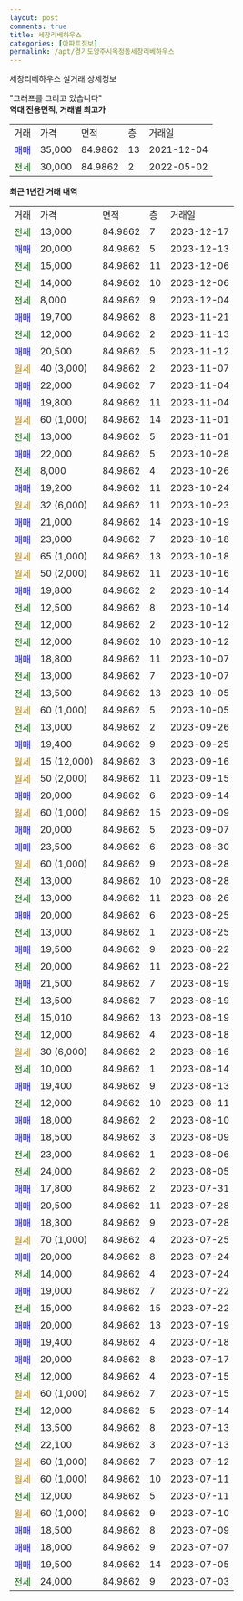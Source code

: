 ```yaml
---
layout: post
comments: true
title: 세창리베하우스
categories: [아파트정보]
permalink: /apt/경기도양주시옥정동세창리베하우스
---
```


세창리베하우스 실거래 상세정보

<script type="text/javascript">
  google.charts.load('current', {'packages':['line', 'corechart']});
  google.charts.setOnLoadCallback(drawChart);

  function drawChart() {
    var data = new google.visualization.DataTable();
    data.addColumn('date', '거래일');
    data.addColumn('number', "매매");
    data.addColumn('number', "전세");
    data.addColumn('number', "전매");

    data.addRows([[new Date(Date.parse("2023-12-17")), null, 13000, null], [new Date(Date.parse("2023-12-13")), 20000, null, null], [new Date(Date.parse("2023-12-06")), null, 15000, null], [new Date(Date.parse("2023-12-06")), null, 14000, null], [new Date(Date.parse("2023-12-04")), null, 8000, null], [new Date(Date.parse("2023-11-21")), 19700, null, null], [new Date(Date.parse("2023-11-13")), null, 12000, null], [new Date(Date.parse("2023-11-12")), 20500, null, null], [new Date(Date.parse("2023-11-07")), null, null, null], [new Date(Date.parse("2023-11-04")), 22000, null, null], [new Date(Date.parse("2023-11-04")), 19800, null, null], [new Date(Date.parse("2023-11-01")), null, null, null], [new Date(Date.parse("2023-11-01")), null, 13000, null], [new Date(Date.parse("2023-10-28")), 22000, null, null], [new Date(Date.parse("2023-10-26")), null, 8000, null], [new Date(Date.parse("2023-10-24")), 19200, null, null], [new Date(Date.parse("2023-10-23")), null, null, null], [new Date(Date.parse("2023-10-19")), 21000, null, null], [new Date(Date.parse("2023-10-18")), 23000, null, null], [new Date(Date.parse("2023-10-18")), null, null, null], [new Date(Date.parse("2023-10-16")), null, null, null], [new Date(Date.parse("2023-10-14")), 19800, null, null], [new Date(Date.parse("2023-10-14")), null, 12500, null], [new Date(Date.parse("2023-10-12")), null, 12000, null], [new Date(Date.parse("2023-10-12")), null, 12000, null], [new Date(Date.parse("2023-10-07")), 18800, null, null], [new Date(Date.parse("2023-10-07")), null, 13000, null], [new Date(Date.parse("2023-10-05")), null, 13500, null], [new Date(Date.parse("2023-10-05")), null, null, null], [new Date(Date.parse("2023-09-26")), null, 13000, null], [new Date(Date.parse("2023-09-25")), 19400, null, null], [new Date(Date.parse("2023-09-16")), null, null, null], [new Date(Date.parse("2023-09-15")), null, null, null], [new Date(Date.parse("2023-09-14")), 20000, null, null], [new Date(Date.parse("2023-09-09")), null, null, null], [new Date(Date.parse("2023-09-07")), 20000, null, null], [new Date(Date.parse("2023-08-30")), 23500, null, null], [new Date(Date.parse("2023-08-28")), null, null, null], [new Date(Date.parse("2023-08-28")), null, 13000, null], [new Date(Date.parse("2023-08-26")), null, 13000, null], [new Date(Date.parse("2023-08-25")), 20000, null, null], [new Date(Date.parse("2023-08-25")), null, 13000, null], [new Date(Date.parse("2023-08-22")), 19500, null, null], [new Date(Date.parse("2023-08-22")), null, 20000, null], [new Date(Date.parse("2023-08-19")), 21500, null, null], [new Date(Date.parse("2023-08-19")), null, 13500, null], [new Date(Date.parse("2023-08-19")), null, 15010, null], [new Date(Date.parse("2023-08-18")), null, 12000, null], [new Date(Date.parse("2023-08-16")), null, null, null], [new Date(Date.parse("2023-08-14")), null, 10000, null], [new Date(Date.parse("2023-08-13")), 19400, null, null], [new Date(Date.parse("2023-08-11")), null, 12000, null], [new Date(Date.parse("2023-08-10")), 18000, null, null], [new Date(Date.parse("2023-08-09")), 18500, null, null], [new Date(Date.parse("2023-08-06")), null, 23000, null], [new Date(Date.parse("2023-08-05")), null, 24000, null], [new Date(Date.parse("2023-07-31")), 17800, null, null], [new Date(Date.parse("2023-07-28")), 20500, null, null], [new Date(Date.parse("2023-07-28")), 18300, null, null], [new Date(Date.parse("2023-07-25")), null, null, null], [new Date(Date.parse("2023-07-24")), 20000, null, null], [new Date(Date.parse("2023-07-24")), null, 14000, null], [new Date(Date.parse("2023-07-22")), 19000, null, null], [new Date(Date.parse("2023-07-22")), null, 15000, null], [new Date(Date.parse("2023-07-19")), 20000, null, null], [new Date(Date.parse("2023-07-18")), 19400, null, null], [new Date(Date.parse("2023-07-17")), 20000, null, null], [new Date(Date.parse("2023-07-15")), null, 12000, null], [new Date(Date.parse("2023-07-15")), null, null, null], [new Date(Date.parse("2023-07-14")), null, 12000, null], [new Date(Date.parse("2023-07-13")), null, 13500, null], [new Date(Date.parse("2023-07-13")), null, 22100, null], [new Date(Date.parse("2023-07-12")), null, null, null], [new Date(Date.parse("2023-07-11")), null, null, null], [new Date(Date.parse("2023-07-11")), null, 12000, null], [new Date(Date.parse("2023-07-10")), null, null, null], [new Date(Date.parse("2023-07-09")), 18500, null, null], [new Date(Date.parse("2023-07-07")), 18000, null, null], [new Date(Date.parse("2023-07-05")), 19500, null, null], [new Date(Date.parse("2023-07-03")), null, 24000, null]]);

    var options = {
      hAxis: {
        format: 'yyyy/MM/dd'
      },    
      lineWidth: 0,
      pointsVisible: true,    
      title: '최근 1년간 유형별 실거래가 분포',
      legend: { position: 'bottom' }
    };

    var formatter = new google.visualization.NumberFormat({pattern:'###,###'} );
    formatter.format(data, 1);
    formatter.format(data, 2);
    
    setTimeout(function() {
        var chart = new google.visualization.LineChart(document.getElementById('columnchart_material'));
        chart.draw(data, (options));
        document.getElementById('loading').style.display = 'none';
    }, 200);
  }
</script>


<div id="loading" style="z-index:20; display: block; margin-left: 0px">"그래프를 그리고 있습니다"</div>
<div id="columnchart_material" style="width: 95%; margin-left: 0px; display: block"></div>
<!-- contents start -->
<b>역대 전용면적, 거래별 최고가</b>
<table class="sortable">
    <tr>
      <td>거래</td>
      <td>가격</td>
      <td>면적</td>
      <td>층</td>
      <td>거래일</td>
    </tr>
        <tr>
          <td><a style="color: blue">매매</a></td>
          <td>35,000</td>
          <td>84.9862</td>
          <td>13</td>
          <td>2021-12-04</td>
        </tr>        
        <tr>
              <td><a style="color: darkgreen">전세</a></td>
              <td>30,000</td>
              <td>84.9862</td>
              <td>2</td>
              <td>2022-05-02</td>
            </tr>        
    
</table>

<b>최근 1년간 거래 내역</b>

<table class="sortable">
    <tr>
      <td>거래</td>
      <td>가격</td>
      <td>면적</td>
      <td>층</td>
      <td>거래일</td>
    </tr>
    <tr>
      <td><a style="color: darkgreen">전세</a></td>
      <td>13,000</td>
      <td>84.9862</td>
      <td>7</td>
      <td>2023-12-17</td>
    </tr>          <tr>
      <td><a style="color: blue">매매</a></td>
      <td>20,000</td>
      <td>84.9862</td>
      <td>5</td>
      <td>2023-12-13</td>
    </tr>          <tr>
      <td><a style="color: darkgreen">전세</a></td>
      <td>15,000</td>
      <td>84.9862</td>
      <td>11</td>
      <td>2023-12-06</td>
    </tr>          <tr>
      <td><a style="color: darkgreen">전세</a></td>
      <td>14,000</td>
      <td>84.9862</td>
      <td>10</td>
      <td>2023-12-06</td>
    </tr>          <tr>
      <td><a style="color: darkgreen">전세</a></td>
      <td>8,000</td>
      <td>84.9862</td>
      <td>9</td>
      <td>2023-12-04</td>
    </tr>          <tr>
      <td><a style="color: blue">매매</a></td>
      <td>19,700</td>
      <td>84.9862</td>
      <td>8</td>
      <td>2023-11-21</td>
    </tr>          <tr>
      <td><a style="color: darkgreen">전세</a></td>
      <td>12,000</td>
      <td>84.9862</td>
      <td>2</td>
      <td>2023-11-13</td>
    </tr>          <tr>
      <td><a style="color: blue">매매</a></td>
      <td>20,500</td>
      <td>84.9862</td>
      <td>5</td>
      <td>2023-11-12</td>
    </tr>          <tr>
      <td><a style="color: darkgoldenrod">월세</a></td>
      <td>40 (3,000)</td>
      <td>84.9862</td>
      <td>2</td>
      <td>2023-11-07</td>
    </tr>          <tr>
      <td><a style="color: blue">매매</a></td>
      <td>22,000</td>
      <td>84.9862</td>
      <td>7</td>
      <td>2023-11-04</td>
    </tr>          <tr>
      <td><a style="color: blue">매매</a></td>
      <td>19,800</td>
      <td>84.9862</td>
      <td>11</td>
      <td>2023-11-04</td>
    </tr>          <tr>
      <td><a style="color: darkgoldenrod">월세</a></td>
      <td>60 (1,000)</td>
      <td>84.9862</td>
      <td>14</td>
      <td>2023-11-01</td>
    </tr>          <tr>
      <td><a style="color: darkgreen">전세</a></td>
      <td>13,000</td>
      <td>84.9862</td>
      <td>5</td>
      <td>2023-11-01</td>
    </tr>          <tr>
      <td><a style="color: blue">매매</a></td>
      <td>22,000</td>
      <td>84.9862</td>
      <td>5</td>
      <td>2023-10-28</td>
    </tr>          <tr>
      <td><a style="color: darkgreen">전세</a></td>
      <td>8,000</td>
      <td>84.9862</td>
      <td>4</td>
      <td>2023-10-26</td>
    </tr>          <tr>
      <td><a style="color: blue">매매</a></td>
      <td>19,200</td>
      <td>84.9862</td>
      <td>11</td>
      <td>2023-10-24</td>
    </tr>          <tr>
      <td><a style="color: darkgoldenrod">월세</a></td>
      <td>32 (6,000)</td>
      <td>84.9862</td>
      <td>11</td>
      <td>2023-10-23</td>
    </tr>          <tr>
      <td><a style="color: blue">매매</a></td>
      <td>21,000</td>
      <td>84.9862</td>
      <td>14</td>
      <td>2023-10-19</td>
    </tr>          <tr>
      <td><a style="color: blue">매매</a></td>
      <td>23,000</td>
      <td>84.9862</td>
      <td>7</td>
      <td>2023-10-18</td>
    </tr>          <tr>
      <td><a style="color: darkgoldenrod">월세</a></td>
      <td>65 (1,000)</td>
      <td>84.9862</td>
      <td>13</td>
      <td>2023-10-18</td>
    </tr>          <tr>
      <td><a style="color: darkgoldenrod">월세</a></td>
      <td>50 (2,000)</td>
      <td>84.9862</td>
      <td>11</td>
      <td>2023-10-16</td>
    </tr>          <tr>
      <td><a style="color: blue">매매</a></td>
      <td>19,800</td>
      <td>84.9862</td>
      <td>2</td>
      <td>2023-10-14</td>
    </tr>          <tr>
      <td><a style="color: darkgreen">전세</a></td>
      <td>12,500</td>
      <td>84.9862</td>
      <td>8</td>
      <td>2023-10-14</td>
    </tr>          <tr>
      <td><a style="color: darkgreen">전세</a></td>
      <td>12,000</td>
      <td>84.9862</td>
      <td>2</td>
      <td>2023-10-12</td>
    </tr>          <tr>
      <td><a style="color: darkgreen">전세</a></td>
      <td>12,000</td>
      <td>84.9862</td>
      <td>10</td>
      <td>2023-10-12</td>
    </tr>          <tr>
      <td><a style="color: blue">매매</a></td>
      <td>18,800</td>
      <td>84.9862</td>
      <td>11</td>
      <td>2023-10-07</td>
    </tr>          <tr>
      <td><a style="color: darkgreen">전세</a></td>
      <td>13,000</td>
      <td>84.9862</td>
      <td>7</td>
      <td>2023-10-07</td>
    </tr>          <tr>
      <td><a style="color: darkgreen">전세</a></td>
      <td>13,500</td>
      <td>84.9862</td>
      <td>13</td>
      <td>2023-10-05</td>
    </tr>          <tr>
      <td><a style="color: darkgoldenrod">월세</a></td>
      <td>60 (1,000)</td>
      <td>84.9862</td>
      <td>5</td>
      <td>2023-10-05</td>
    </tr>          <tr>
      <td><a style="color: darkgreen">전세</a></td>
      <td>13,000</td>
      <td>84.9862</td>
      <td>2</td>
      <td>2023-09-26</td>
    </tr>          <tr>
      <td><a style="color: blue">매매</a></td>
      <td>19,400</td>
      <td>84.9862</td>
      <td>9</td>
      <td>2023-09-25</td>
    </tr>          <tr>
      <td><a style="color: darkgoldenrod">월세</a></td>
      <td>15 (12,000)</td>
      <td>84.9862</td>
      <td>3</td>
      <td>2023-09-16</td>
    </tr>          <tr>
      <td><a style="color: darkgoldenrod">월세</a></td>
      <td>50 (2,000)</td>
      <td>84.9862</td>
      <td>11</td>
      <td>2023-09-15</td>
    </tr>          <tr>
      <td><a style="color: blue">매매</a></td>
      <td>20,000</td>
      <td>84.9862</td>
      <td>6</td>
      <td>2023-09-14</td>
    </tr>          <tr>
      <td><a style="color: darkgoldenrod">월세</a></td>
      <td>60 (1,000)</td>
      <td>84.9862</td>
      <td>15</td>
      <td>2023-09-09</td>
    </tr>          <tr>
      <td><a style="color: blue">매매</a></td>
      <td>20,000</td>
      <td>84.9862</td>
      <td>5</td>
      <td>2023-09-07</td>
    </tr>          <tr>
      <td><a style="color: blue">매매</a></td>
      <td>23,500</td>
      <td>84.9862</td>
      <td>6</td>
      <td>2023-08-30</td>
    </tr>          <tr>
      <td><a style="color: darkgoldenrod">월세</a></td>
      <td>60 (1,000)</td>
      <td>84.9862</td>
      <td>9</td>
      <td>2023-08-28</td>
    </tr>          <tr>
      <td><a style="color: darkgreen">전세</a></td>
      <td>13,000</td>
      <td>84.9862</td>
      <td>10</td>
      <td>2023-08-28</td>
    </tr>          <tr>
      <td><a style="color: darkgreen">전세</a></td>
      <td>13,000</td>
      <td>84.9862</td>
      <td>11</td>
      <td>2023-08-26</td>
    </tr>          <tr>
      <td><a style="color: blue">매매</a></td>
      <td>20,000</td>
      <td>84.9862</td>
      <td>6</td>
      <td>2023-08-25</td>
    </tr>          <tr>
      <td><a style="color: darkgreen">전세</a></td>
      <td>13,000</td>
      <td>84.9862</td>
      <td>1</td>
      <td>2023-08-25</td>
    </tr>          <tr>
      <td><a style="color: blue">매매</a></td>
      <td>19,500</td>
      <td>84.9862</td>
      <td>9</td>
      <td>2023-08-22</td>
    </tr>          <tr>
      <td><a style="color: darkgreen">전세</a></td>
      <td>20,000</td>
      <td>84.9862</td>
      <td>11</td>
      <td>2023-08-22</td>
    </tr>          <tr>
      <td><a style="color: blue">매매</a></td>
      <td>21,500</td>
      <td>84.9862</td>
      <td>7</td>
      <td>2023-08-19</td>
    </tr>          <tr>
      <td><a style="color: darkgreen">전세</a></td>
      <td>13,500</td>
      <td>84.9862</td>
      <td>7</td>
      <td>2023-08-19</td>
    </tr>          <tr>
      <td><a style="color: darkgreen">전세</a></td>
      <td>15,010</td>
      <td>84.9862</td>
      <td>13</td>
      <td>2023-08-19</td>
    </tr>          <tr>
      <td><a style="color: darkgreen">전세</a></td>
      <td>12,000</td>
      <td>84.9862</td>
      <td>4</td>
      <td>2023-08-18</td>
    </tr>          <tr>
      <td><a style="color: darkgoldenrod">월세</a></td>
      <td>30 (6,000)</td>
      <td>84.9862</td>
      <td>2</td>
      <td>2023-08-16</td>
    </tr>          <tr>
      <td><a style="color: darkgreen">전세</a></td>
      <td>10,000</td>
      <td>84.9862</td>
      <td>1</td>
      <td>2023-08-14</td>
    </tr>          <tr>
      <td><a style="color: blue">매매</a></td>
      <td>19,400</td>
      <td>84.9862</td>
      <td>9</td>
      <td>2023-08-13</td>
    </tr>          <tr>
      <td><a style="color: darkgreen">전세</a></td>
      <td>12,000</td>
      <td>84.9862</td>
      <td>10</td>
      <td>2023-08-11</td>
    </tr>          <tr>
      <td><a style="color: blue">매매</a></td>
      <td>18,000</td>
      <td>84.9862</td>
      <td>2</td>
      <td>2023-08-10</td>
    </tr>          <tr>
      <td><a style="color: blue">매매</a></td>
      <td>18,500</td>
      <td>84.9862</td>
      <td>3</td>
      <td>2023-08-09</td>
    </tr>          <tr>
      <td><a style="color: darkgreen">전세</a></td>
      <td>23,000</td>
      <td>84.9862</td>
      <td>1</td>
      <td>2023-08-06</td>
    </tr>          <tr>
      <td><a style="color: darkgreen">전세</a></td>
      <td>24,000</td>
      <td>84.9862</td>
      <td>2</td>
      <td>2023-08-05</td>
    </tr>          <tr>
      <td><a style="color: blue">매매</a></td>
      <td>17,800</td>
      <td>84.9862</td>
      <td>2</td>
      <td>2023-07-31</td>
    </tr>          <tr>
      <td><a style="color: blue">매매</a></td>
      <td>20,500</td>
      <td>84.9862</td>
      <td>11</td>
      <td>2023-07-28</td>
    </tr>          <tr>
      <td><a style="color: blue">매매</a></td>
      <td>18,300</td>
      <td>84.9862</td>
      <td>9</td>
      <td>2023-07-28</td>
    </tr>          <tr>
      <td><a style="color: darkgoldenrod">월세</a></td>
      <td>70 (1,000)</td>
      <td>84.9862</td>
      <td>4</td>
      <td>2023-07-25</td>
    </tr>          <tr>
      <td><a style="color: blue">매매</a></td>
      <td>20,000</td>
      <td>84.9862</td>
      <td>8</td>
      <td>2023-07-24</td>
    </tr>          <tr>
      <td><a style="color: darkgreen">전세</a></td>
      <td>14,000</td>
      <td>84.9862</td>
      <td>4</td>
      <td>2023-07-24</td>
    </tr>          <tr>
      <td><a style="color: blue">매매</a></td>
      <td>19,000</td>
      <td>84.9862</td>
      <td>7</td>
      <td>2023-07-22</td>
    </tr>          <tr>
      <td><a style="color: darkgreen">전세</a></td>
      <td>15,000</td>
      <td>84.9862</td>
      <td>15</td>
      <td>2023-07-22</td>
    </tr>          <tr>
      <td><a style="color: blue">매매</a></td>
      <td>20,000</td>
      <td>84.9862</td>
      <td>13</td>
      <td>2023-07-19</td>
    </tr>          <tr>
      <td><a style="color: blue">매매</a></td>
      <td>19,400</td>
      <td>84.9862</td>
      <td>4</td>
      <td>2023-07-18</td>
    </tr>          <tr>
      <td><a style="color: blue">매매</a></td>
      <td>20,000</td>
      <td>84.9862</td>
      <td>8</td>
      <td>2023-07-17</td>
    </tr>          <tr>
      <td><a style="color: darkgreen">전세</a></td>
      <td>12,000</td>
      <td>84.9862</td>
      <td>4</td>
      <td>2023-07-15</td>
    </tr>          <tr>
      <td><a style="color: darkgoldenrod">월세</a></td>
      <td>60 (1,000)</td>
      <td>84.9862</td>
      <td>7</td>
      <td>2023-07-15</td>
    </tr>          <tr>
      <td><a style="color: darkgreen">전세</a></td>
      <td>12,000</td>
      <td>84.9862</td>
      <td>5</td>
      <td>2023-07-14</td>
    </tr>          <tr>
      <td><a style="color: darkgreen">전세</a></td>
      <td>13,500</td>
      <td>84.9862</td>
      <td>8</td>
      <td>2023-07-13</td>
    </tr>          <tr>
      <td><a style="color: darkgreen">전세</a></td>
      <td>22,100</td>
      <td>84.9862</td>
      <td>3</td>
      <td>2023-07-13</td>
    </tr>          <tr>
      <td><a style="color: darkgoldenrod">월세</a></td>
      <td>60 (1,000)</td>
      <td>84.9862</td>
      <td>7</td>
      <td>2023-07-12</td>
    </tr>          <tr>
      <td><a style="color: darkgoldenrod">월세</a></td>
      <td>60 (1,000)</td>
      <td>84.9862</td>
      <td>10</td>
      <td>2023-07-11</td>
    </tr>          <tr>
      <td><a style="color: darkgreen">전세</a></td>
      <td>12,000</td>
      <td>84.9862</td>
      <td>5</td>
      <td>2023-07-11</td>
    </tr>          <tr>
      <td><a style="color: darkgoldenrod">월세</a></td>
      <td>60 (1,000)</td>
      <td>84.9862</td>
      <td>9</td>
      <td>2023-07-10</td>
    </tr>          <tr>
      <td><a style="color: blue">매매</a></td>
      <td>18,500</td>
      <td>84.9862</td>
      <td>8</td>
      <td>2023-07-09</td>
    </tr>          <tr>
      <td><a style="color: blue">매매</a></td>
      <td>18,000</td>
      <td>84.9862</td>
      <td>9</td>
      <td>2023-07-07</td>
    </tr>          <tr>
      <td><a style="color: blue">매매</a></td>
      <td>19,500</td>
      <td>84.9862</td>
      <td>14</td>
      <td>2023-07-05</td>
    </tr>          <tr>
      <td><a style="color: darkgreen">전세</a></td>
      <td>24,000</td>
      <td>84.9862</td>
      <td>9</td>
      <td>2023-07-03</td>
    </tr>      </table>
<!-- contents end -->    

